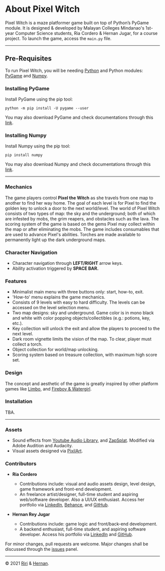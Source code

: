 # About Pixel Witch

Pixel Witch is a maze platformer game built on top of Python’s PyGame module. It is designed & developed by Malayan Colleges Mindanao's 1st-year Computer Science students, Ria Cordero & Hernan Jugar, for a course project. To launch the game, access the `main.py` file.

---

## Pre-Requisites

To run Pixel Witch, you will be needing [Python](https://www.python.org/) and Python modules: [PyGame](https://www.pygame.org/) and [Numpy](https://numpy.org/).

### Installing PyGame
Install PyGame using the pip tool:

   ```
   python -m pip install -U pygame --user
   ```
    
You may also download PyGame and check documentations through this [link](https://www.pygame.org/download.shtml).


### Installing Numpy
Install Numpy using the pip tool:

  ```
  pip install numpy
  ```
  
You may also download Numpy and check documentations through this [link](https://numpy.org/install/).

---

### Mechanics
The game players control  **Pixel the Witch** as she travels from one map to another to find her way home. The goal of each level is for Pixel to find the golden key to unlock a door to the next world/level. The world of Pixel Witch consists of two types of map: the sky and the underground; both of which are infested by mobs, the grim reapers, and obstacles such as the lava. The scoring system of the game is based on the gems Pixel may collect within the map or after eliminating the mobs. The game includes consumables that are used to advance Pixel's abilities. Torches are made available to permanently light up the dark underground maps.

### Character Navigation
- Character navigation through **LEFT/RIGHT** arrow keys.
- Ability activation triggered by **SPACE BAR.** 

### Features
- Minimalist main menu with three buttons only: start, how-to, exit.
- 'How-to' menu explains the game mechanics.
- Consists of 9 levels with easy to hard difficulty. The levels can be accessed on the level selection menu.
- Two map designs: sky and underground. Game color is in mono black and white with color popping objects/collectibles (e.g.: potions, key, etc.).
- Key collection will unlock the exit and allow the players to proceed to the next level.
- Dark room vignette limits the vision of the map. To clear, player must collect a torch.
- Object collection for world/map unlocking.
- Scoring system based on treasure collection, with maximum high score set.

### Design
The concept and aesthetic of the game is greatly inspired by other platform games like [Limbo](https://store.steampowered.com/app/48000/LIMBO/), and [Fireboy & Watergirl](https://play.google.com/store/apps/details?id=com.myappz.firegirlWaterboy&hl=en_US&gl=US).

### Installation
TBA.

---

### Assets
- Sound effects from [Youtube Audio Library](https://studio.youtube.com/channel/UCDJfE_mJSOztzsQwczVL1_g/music), and [ZapSplat](https://www.zapsplat.com/). Modified via Adobe Audition and Audacity.
- Visual assets designed via [PixilArt](https://www.pixilart.com/draw).

### Contributors
- **Ria Cordero**
  - Contributions include: visual and audio assets design, level design, game framework and front-end development.
  - An freelance artist/designer, full-time student and aspiring web/software developer. Also a UI/UX enthusiast. Access her portfolio via [LinkedIn](https://www.linkedin.com/in/riritheartist/), [Behance](https://www.behance.net/riritheartist), and [GitHub](https://github.com/riaacordero).

- **Hernan Rey Jugar**
  - Contributions include: game logic and front/back-end development.
  - A backend enthusiast, full-time student, and aspiring software developer. Access his portfolio via [LinkedIn](https://www.linkedin.com/in/hernanjugar/) and [GitHub](https://github.com/hrjugar).


For minor changes, pull requests are welcome. Major changes shall be discussed through the [issues](https://github.com/riaacordero/Pixel-Witch/issues) panel.

---
  
© 2021 [Riri](https://github.com/riaacordero) & [Hernan](https://github.com/hrjugar).
